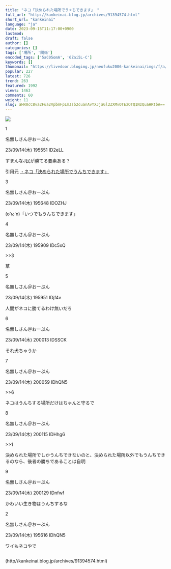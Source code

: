 ```yaml
---
title: "ネコ「決められた場所でう⚪︎ちできます」 "
full_url: "http://kankeinai.blog.jp/archives/91394574.html"
short_url: "kankeinai"
language: "ja"
date: 2023-09-15T11:17:00+0900
lastmod: 
draft: false
author: []
categories: []
tags: ['場所', '関係']
encoded_tags: ['5aC05omA', '6Zai5L-C']
keywords: []
thumbnail: "https://livedoor.blogimg.jp/neofuku2006-kankeinai/imgs/f/a/fa5fc809-s.jpg"
popular: 227
latest: 726
trend: 263
featured: 1992
views: 1463
comments: 60
weight: 11
slug: aHR0cC8va2Fua2VpbmFpLmJsb2cuanAvYXJjaGl2ZXMvOTEzOTQ1NzQuaHRtbA==
---
```


![](https://livedoor.blogimg.jp/neofuku2006-kankeinai/imgs/f/a/fa5fc809-s.jpg)

<div><p class='t_h'>1 <p>名無しさん＠おーぷん</p> <p> 23/09/14(木) 195551 ID2eLL</p></p><p class='t_b'> すまんなJ民が勝てる要素ある？ </p><p>引用元 <a href='http//2chspa.com/thread/livejupiter/1694688951' target='_blank'>・</a><a href='https//hayabusa.open2ch.net/test/read.cgi/livejupiter/1694688951/' target='_blank'>ネコ「決められた場所でうんちできます」</a></p><p class='t_h'>3 <p>名無しさん＠おーぷん</p> <p> 23/09/14(木) 195648 IDOZHJ</p></p> <p class='t_b'> (o'ω'n)「いつでもうんちできます」 </p> <p class='t_h t_i'>4 <p>名無しさん＠おーぷん</p> <p> 23/09/14(木) 195909 IDc5xQ</p></p> <p class='t_b t_i'> <p class='anchor'>>>3</p>草 </p> <p class='t_h'>5 <p>名無しさん＠おーぷん</p> <p> 23/09/14(木) 195951 IDjf4v</p></p> <p class='t_b'> 人間がネコに勝てるわけ無いだろ </p> <p class='t_h'>6 <p>名無しさん＠おーぷん</p> <p> 23/09/14(木) 200013 IDSSCK</p></p> <p class='t_b'> それ犬ちゃうか </p> <p class='t_h t_i'>7 <p>名無しさん＠おーぷん</p> <p> 23/09/14(木) 200059 IDhQN5</p></p> <p class='t_b t_i'> <p class='anchor'>>>6</p>ネコはうんちする場所だけはちゃんと守るで </p> <p class='t_h'>8 <p>名無しさん＠おーぷん</p> <p> 23/09/14(木) 200115 IDHhg6</p></p> <p class='t_b'> <p class='anchor'>>>1</p>決められた場所でしかうんちできないのと、決められた場所以外でもうんちできるのなら、後者の勝ちであることは自明 </p> <p class='t_h'>9 <p>名無しさん＠おーぷん</p> <p> 23/09/14(木) 200129 IDnfwf</p></p> <p class='t_b'> かわいい生き物はうんちするな </p> <p class='t_h'>2 <p>名無しさん＠おーぷん</p> <p> 23/09/14(木) 195616 IDhQN5</p></p> <p class='t_b'> ワイもネコやで </p> <img border='0' width='1' height='1' src='https//www17.a8.net/0.gif?a8mat=2BJK9W+3WIBJM+249K+BWGDT' alt=''> </div>

(http//kankeinai.blog.jp/archives/91394574.html)
